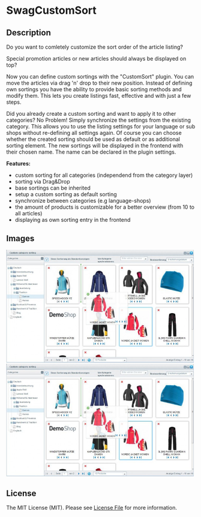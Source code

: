 # SwagCustomSort

## Description 
Do you want to comletely customize the sort order of the article listing?

Special promotion articles or new articles should always be displayed on top?


Now you can define custom sortings with the "CustomSort" plugin.
You can move the articles via drag 'n' drop to their new position.
Instead of defining own sortings you have the ability to provide basic sorting methods and modify them.
This lets you create listings fast, effective and with just a few steps.

Did you already create a custom sorting and want to apply it to other categories?
No Problem! Simply synchronize the settings from the existing category. 
This allows you to use the listing settings for your language or sub shops without re-defining all settings again.
Of course you can choose whether the created sorting should be used as default or as additional sorting element.
The new sortings will be displayed in the frontend with their chosen name. The name can be declared in the plugin settings.

**Features:**

* custom sorting for all categories (independend from the category layer)
* sorting via Drag&Drop
* base sortings can be inherited
* setup a custom sorting as default sorting
* synchronize between categories (e.g language-shops)
* the amount of products is customizable for a better overview (from 10 to all articles)
* displaying as own sorting entry in the frontend


## Images
<img src="image1.jpg" alt="Backend" style="width: 500px;"/>
<img src="image1.jpg" alt="Frontend" style="width: 500px;"/>

## License

The MIT License (MIT). Please see [License File](LICENSE) for more information.